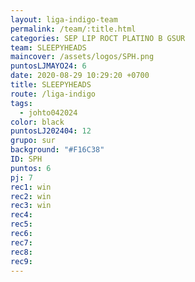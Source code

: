 ```yaml
---
layout: liga-indigo-team
permalink: /team/:title.html
categories: SEP LIP ROCT PLATINO B GSUR
team: SLEEPYHEADS
maincover: /assets/logos/SPH.png
puntosLJMAYO24: 6
date: 2020-08-29 10:29:20 +0700
title: SLEEPYHEADS
route: /liga-indigo
tags:
  - johto042024
color: black
puntosLJ202404: 12
grupo: sur
background: "#F16C38"
ID: SPH
puntos: 6
pj: 7
rec1: win
rec2: win
rec3: win
rec4: 
rec5: 
rec6: 
rec7: 
rec8: 
rec9:
---
```

